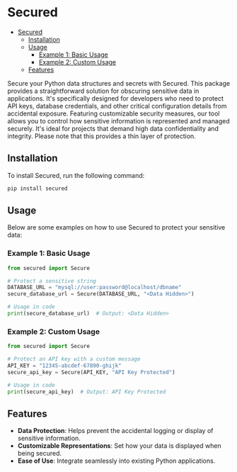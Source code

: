 # Secured

- [Secured](#secured)
  - [Installation](#installation)
  - [Usage](#usage)
    - [Example 1: Basic Usage](#example-1-basic-usage)
    - [Example 2: Custom Usage](#example-2-custom-usage)
  - [Features](#features)


Secure your Python data structures and secrets with Secured. This package provides a straightforward solution for obscuring sensitive data in applications. It's specifically designed for developers who need to protect API keys, database credentials, and other critical configuration details from accidental exposure. Featuring customizable security measures, our tool allows you to control how sensitive information is represented and managed securely. It's ideal for projects that demand high data confidentiality and integrity. Please note that this provides a thin layer of protection.

## Installation

To install Secured, run the following command:

```python
pip install secured
```

## Usage

Below are some examples on how to use Secured to protect your sensitive data:

### Example 1: Basic Usage

```python
from secured import Secure

# Protect a sensitive string
DATABASE_URL = "mysql://user:password@localhost/dbname"
secure_database_url = Secure(DATABASE_URL, "<Data Hidden>")

# Usage in code
print(secure_database_url)  # Output: <Data Hidden>
```

### Example 2: Custom Usage

```python
from secured import Secure

# Protect an API key with a custom message
API_KEY = "12345-abcdef-67890-ghijk"
secure_api_key = Secure(API_KEY, "API Key Protected")

# Usage in code
print(secure_api_key)  # Output: API Key Protected
```

## Features

- **Data Protection**: Helps prevent the accidental logging or display of sensitive information.
- **Customizable Representations**: Set how your data is displayed when being secured.
- **Ease of Use**: Integrate seamlessly into existing Python applications.